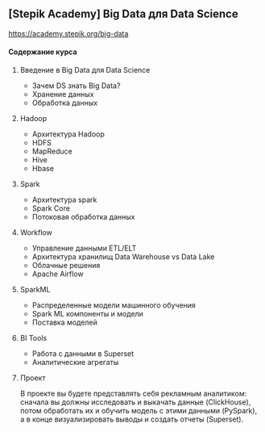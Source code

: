 ## [Stepik Academy] Big Data для Data Science
https://academy.stepik.org/big-data


#### Содержание курса

1. Введение в Big Data для Data Science
    - Зачем DS знать Big Data?
    - Хранение данных
    - Обработка данных

2. Hadoop
    - Архитектура Hadoop
    - HDFS
    - MapReduce
    - Hive
    - Hbase

3. Spark
    - Архитектура spark
    - Spark Core
    - Потоковая обработка данных

4. Workflow
    - Управление данными ETL/ELT
    - Архитектура хранилищ Data Warehouse vs Data Lake
    - Облачные решения
    - Apache Airflow

5. SparkML
    - Распределенные модели машинного обучения
    - Spark ML компоненты и модели
    - Поставка моделей

6. BI Tools
    - Работа с данными в Superset
    - Аналитические агрегаты


7. Проект

    В проекте вы будете представлять себя рекламным аналитиком: сначала вы должны исследовать и выкачать данные (ClickHouse),
потом обработать их и обучить модель с этими данными (PySpark), а в конце визуализировать выводы и создать отчеты (Superset).
